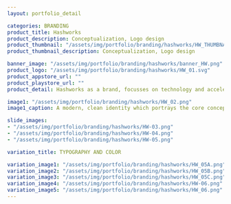 ```yaml
---
layout: portfolio_detail 

categories: BRANDING
product_title: Hashworks
product_description: Conceptualization, Logo design
product_thumbnail: "/assets/img/portfolio/branding/hashworks/HW_THUMBNAIL.png"
product_thumbnail_description: Conceptualization, Logo design

banner_image: "/assets/img/portfolio/branding/hashworks/banner_HW.png"
product_logo: "/assets/img/portfolio/branding/hashworks/HW_01.svg"
product_appstore_url: ""
product_playstore_url: ""
product_detail: Hashworks as a brand, focusses on technology and accelerate IT strategies to differentiate and succeed. The logo had to portray some of the key values, work culture and the vibrant minds of the people. Also keeping in mind the company’s aspiration to make software driven businesses to respond for change and disruption by redefining the way they design, build & use software.

image1: "/assets/img/portfolio/branding/hashworks/HW_02.png"
image1_caption: A modern, clean identity which portrays the core concepts of the company.

slide_images:
- "/assets/img/portfolio/branding/hashworks/HW-03.png"
- "/assets/img/portfolio/branding/hashworks/HW-04.png"
- "/assets/img/portfolio/branding/hashworks/HW-05.png"

variation_title: TYPOGRAPHY AND COLOR

variation_image1: "/assets/img/portfolio/branding/hashworks/HW_05A.png"
variation_image2: "/assets/img/portfolio/branding/hashworks/HW_05B.png"
variation_image3: "/assets/img/portfolio/branding/hashworks/HW_05C.png"
variation_image4: "/assets/img/portfolio/branding/hashworks/HW-06.png"
variation_image5: "/assets/img/portfolio/branding/hashworks/HW_06.png"
---
```


